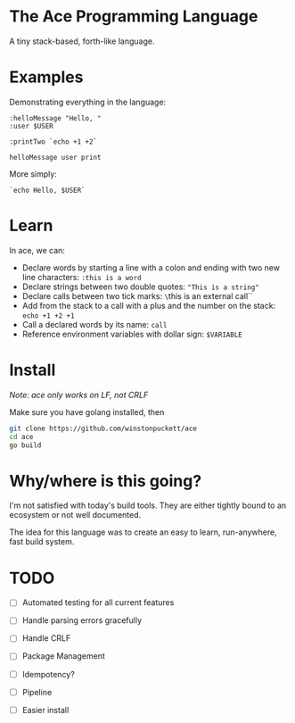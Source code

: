 # The Ace Programming Language

A tiny stack-based, forth-like language.

# Examples

Demonstrating everything in the language:
```ace
:helloMessage "Hello, "
:user $USER

:printTwo `echo +1 +2`

helloMessage user print
```

More simply:
```ace
`echo Hello, $USER`
```


# Learn

In ace, we can:
- Declare words by starting a line with a colon and ending with two new line characters: `:this is a word`
- Declare strings between two double quotes: `"This is a string"`
- Declare calls between two tick marks: `\`this is an external call\``
- Add from the stack to a call with a plus and the number on the stack: `echo +1 +2 +1`
- Call a declared words by its name: `call`
- Reference environment variables with dollar sign: `$VARIABLE`

# Install

*Note: ace only works on LF, not CRLF*

Make sure you have golang installed, then

```bash
git clone https://github.com/winstonpuckett/ace
cd ace
go build
```
# Why/where is this going?

I'm not satisfied with today's build tools. They are either tightly bound to an ecosystem or not well documented.

The idea for this language was to create an easy to learn, run-anywhere, fast build system. 

# TODO

- [ ] Automated testing for all current features
- [ ] Handle parsing errors gracefully
- [ ] Handle CRLF
- [ ] Package Management
- [ ] Idempotency?
- [ ] Pipeline
- [ ] Easier install

